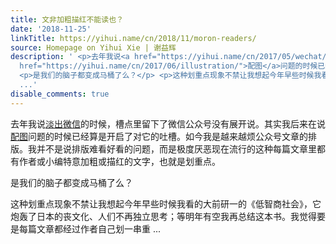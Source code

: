 ```yaml
---
title: 文非加粗描红不能读也？
date: '2018-11-25'
linkTitle: https://yihui.name/cn/2018/11/moron-readers/
source: Homepage on Yihui Xie | 谢益辉
description: ' <p>去年我说<a href="https://yihui.name/cn/2017/05/wechat/">淡出微信</a>的时候，槽点里留下了微信公众号没有展开说。其实我后来在说<a
  href="https://yihui.name/cn/2017/06/illustration/">配图</a>问题的时候已经算是开启了对它的吐槽。如今我是越来越烦公众号文章的排版。我并不是说排版难看好看的问题，而是极度厌恶现在流行的这种每篇文章里都有作者或小编特意加粗或描红的文字，也就是划重点。</p>
  <p>是我们的脑子都变成马桶了么？</p> <p>这种划重点现象不禁让我想起今年早些时候我看的大前研一的《低智商社会》，它炮轰了日本的丧文化、人们不再独立思考；等明年有空我再总结这本书。我觉得要是每篇文章都经过作者自己划一串重
  ...'
disable_comments: true
---
```

 <p>去年我说<a href="https://yihui.name/cn/2017/05/wechat/">淡出微信</a>的时候，槽点里留下了微信公众号没有展开说。其实我后来在说<a href="https://yihui.name/cn/2017/06/illustration/">配图</a>问题的时候已经算是开启了对它的吐槽。如今我是越来越烦公众号文章的排版。我并不是说排版难看好看的问题，而是极度厌恶现在流行的这种每篇文章里都有作者或小编特意加粗或描红的文字，也就是划重点。</p> <p>是我们的脑子都变成马桶了么？</p> <p>这种划重点现象不禁让我想起今年早些时候我看的大前研一的《低智商社会》，它炮轰了日本的丧文化、人们不再独立思考；等明年有空我再总结这本书。我觉得要是每篇文章都经过作者自己划一串重 ...
